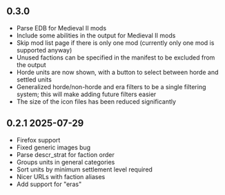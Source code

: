 ## 0.3.0

- Parse EDB for Medieval II mods
- Include some abilities in the output for Medieval II mods
- Skip mod list page if there is only one mod (currently only one mod is supported anyway)
- Unused factions can be specified in the manifest to be excluded from the output
- Horde units are now shown, with a button to select between horde and settled units
- Generalized horde/non-horde and era filters to be a single filtering system; this will make adding future filters easier
- The size of the icon files has been reduced significantly

## 0.2.1 2025-07-29

- Firefox support
- Fixed generic images bug
- Parse descr_strat for faction order
- Groups units in general categories
- Sort units by minimum settlement level required
- Nicer URLs with faction aliases
- Add support for "eras"
